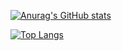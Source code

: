 [![Anurag's GitHub stats](https://github-readme-stats.vercel.app/api?username=venraij)](https://github.com/anuraghazra/github-readme-stats)

[![Top Langs](https://github-readme-stats.vercel.app/api/top-langs/?username=venraij)](https://github.com/anuraghazra/github-readme-stats)
